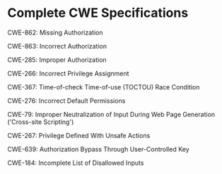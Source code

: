 

# Complete CWE Specifications

CWE-862: Missing Authorization

CWE-863: Incorrect Authorization

CWE-285: Improper Authorization

CWE-266: Incorrect Privilege Assignment

CWE-367: Time-of-check Time-of-use (TOCTOU) Race Condition

CWE-276: Incorrect Default Permissions

CWE-79: Improper Neutralization of Input During Web Page Generation ('Cross-site Scripting')

CWE-267: Privilege Defined With Unsafe Actions

CWE-639: Authorization Bypass Through User-Controlled Key

CWE-184: Incomplete List of Disallowed Inputs